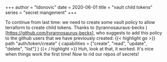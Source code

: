 +++
author = "tdonovic"
date = 2020-06-01
title = "vault child tokens"
series = "secret mangement"
+++

To continue from last time: we need to create some vault policy to allow
terraform to create child tokens. Thanks to (tyrannosauraus-becks
)[https://github.com/tyrannosaurus-becks], who suggests to add this
policy to the github users that we have previously created:
{{< highlight go >}}
  path "auth/token/create" {
    capabilities = ["create", "read", "update", "delete", "list"]
  }
{{< / highlight >}}
Huh, look at that, it worked. 
It's nice when things work the first time! Now to rid our repos of
secrets!

